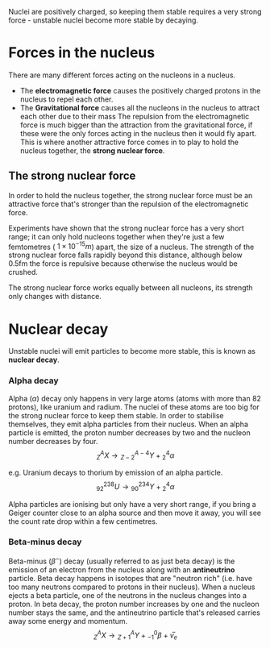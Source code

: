 Nuclei are positively charged, so keeping them stable requires a very strong force - unstable nuclei become more stable by decaying.
# Forces in the nucleus
There are many different forces acting on the nucleons in a nucleus.
- The **electromagnetic force** causes the positively charged protons in the nucleus to repel each other.
- The **Gravitational force** causes all the nucleons in the nucleus to attract each other due to their mass
The repulsion from the electromagnetic force is much bigger than the attraction from the gravitational force, if these were the only forces acting in the nucleus then it would fly apart.
This is where another attractive force comes in to play to hold the nucleus together, the **strong nuclear force**.
## The strong nuclear force
In order to hold the nucleus together, the strong nuclear force must be an attractive force that's stronger than the repulsion of the electromagnetic force.

Experiments have shown that the strong nuclear force has a very short range; it can only hold nucleons together when they're just a few femtometres ( $1\times10^{-15}m$) apart, the size of a nucleus.
The strength of the strong nuclear force falls rapidly beyond this distance, although below 0.5fm the force is repulsive because otherwise the nucleus would be crushed.

The strong nuclear force works equally between all nucleons, its strength only changes with distance.

# Nuclear decay 
Unstable nuclei will emit particles to become more stable, this is known as **nuclear decay**.

### Alpha decay
Alpha ($\alpha$) decay only happens in very large atoms (atoms with more than 82 protons), like uranium and radium. The nuclei of these atoms are too big for the strong nuclear force to keep them stable. In order to stabilise themselves, they emit alpha particles from their nucleus. When an alpha particle is emitted, the proton number decreases by two and the nucleon number decreases by four.
$${^A_ZX} \rightarrow {^{A-4}_{Z-2}Y} + {^4_2\alpha}$$

e.g. Uranium decays to thorium by emission of an alpha particle.
$${^{238}_{92}U} \rightarrow {^{234}_{90}Y} + {^4_2\alpha}$$

Alpha particles are ionising but only have a very short range, if you bring a Geiger counter close to an alpha source and then move it away, you will see the count rate drop within a few centimetres.

### Beta-minus decay
Beta-minus ($\beta^-$) decay (usually referred to as just beta decay) is the emission of an electron from the nucleus along with an **antineutrino** particle. Beta decay happens in isotopes that are "neutron rich" (i.e. have too many neutrons compared to protons in their nucleus). When a nucleus ejects a beta particle, one of the neutrons in the nucleus changes into a proton.
In beta decay, the proton number increases by one and the nucleon number stays the same, and the antineutrino particle that's released carries away some energy and momentum.
$${^A_ZX} \rightarrow {^{A}_{Z+1}Y} + {^0_{-1}\beta} + v ̅ _e$$